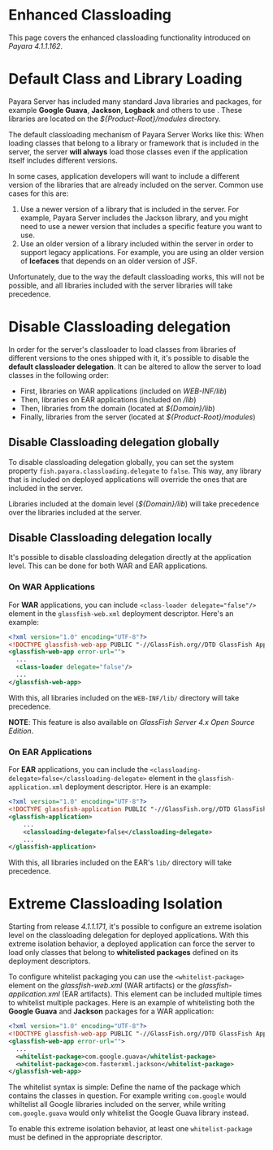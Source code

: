 # Enhanced Classloading 

This page covers the enhanced classloading functionality introduced on _Payara 4.1.1.162_.  

# Default Class and Library Loading

Payara Server has included many standard Java libraries and packages, for example **Google Guava**, **Jackson**, **Logback** and others to use . These libraries are located on the _${Product-Root}/modules_ directory.

The default classloading mechanism of Payara Server Works like this: When loading classes that belong to a library or framework that is included in the server, the server **will always** load those classes even if the application itself includes different versions.

In some cases, application developers will want to include a different version of the libraries that are already included on the server. Common use cases for this are:

1. Use a newer version of a library that is included in the server. For example, Payara Server includes the Jackson library, and you might need to use a newer version that includes a specific feature you want to use.
2. Use an older version of a library included within the server in order to support legacy applications. For example, you are using an older version of **Icefaces** that depends on an older version of JSF.

Unfortunately, due to the way the default classloading works, this will not be possible, and all libraries included with the server libraries will take precedence.

# Disable Classloading delegation

In order for the server's classloader to load classes from libraries of different versions to the ones shipped with it, it's possible to disable the **default classloader delegation**. It can be altered to allow the server to load classes in the following order:

* First, libraries on WAR applications (included on _WEB-INF/lib_)
* Then, libraries on EAR applications (included on _/lib_)
* Then, libraries from the domain (located at _${Domain}/lib_)
* Finally, libraries from the server (located at _${Product-Root}/modules_)

## Disable Classloading delegation globally

To disable classloading delegation globally, you can set the system property `fish.payara.classloading.delegate` to `false`. This way, any library that is included on deployed applications will override the ones that are included in the server. 

Libraries included at the domain level (_${Domain}/lib_) will take precedence over the libraries included at the server. 

## Disable Classloading delegation locally

It's possible to disable classloading delegation directly at the application level. This can be done for both WAR and EAR applications. 

### On WAR Applications

For **WAR** applications, you can include `<class-loader delegate="false"/>` element in the `glassfish-web.xml` deployment descriptor. Here's an example: 

```xml
<?xml version="1.0" encoding="UTF-8"?>
<!DOCTYPE glassfish-web-app PUBLIC "-//GlassFish.org//DTD GlassFish Application Server 3.1 Servlet 3.0//EN" "http://glassfish.org/dtds/glassfish-web-app_3_0-1.dtd">
<glassfish-web-app error-url="">
  ...
  <class-loader delegate="false"/>
  ...
</glassfish-web-app>
```

With this, all libraries included on the `WEB-INF/lib/` directory will take precedence.

**NOTE**: This feature is also available on _GlassFish Server 4.x Open Source Edition_.

### On EAR Applications

For **EAR** applications, you can include the `<classloading-delegate>false</classloading-delegate>` element in the `glassfish-application.xml` deployment descriptor. Here is an example: 

```xml
<?xml version="1.0" encoding="UTF-8"?>
<!DOCTYPE glassfish-application PUBLIC "-//GlassFish.org//DTD GlassFish Application Server 3.1 Java EE Application 6.0//EN" "http://glassfish.org/dtds/glassfish-application_6_0-1.dtd">
<glassfish-application>
    ...
    <classloading-delegate>false</classloading-delegate>
    ...
</glassfish-application>
```

With this, all libraries included on the EAR's `lib/` directory will take precedence.

# Extreme Classloading Isolation

Starting from release _4.1.1.171_, it's possible to configure an extreme isolation level on the classloading delegation for deployed applications. With this extreme isolation behavior, a deployed application can force the server to load only classes that belong to **whitelisted packages** defined on its deployment descriptors. 

To configure whitelist packaging you can use the `<whitelist-package>` element on the _glassfish-web.xml_ (WAR artifacts) or the _glassfish-application.xml_ (EAR artifacts). This element can be included multiple times to whitelist multiple packages. Here is an example of whitelisting both the **Google Guava** and **Jackson** packages for a WAR application:

```xml
<?xml version="1.0" encoding="UTF-8"?>
<!DOCTYPE glassfish-web-app PUBLIC "-//GlassFish.org//DTD GlassFish Application Server 3.1 Servlet 3.0//EN" "http://glassfish.org/dtds/glassfish-web-app_3_0-1.dtd">
<glassfish-web-app error-url="">
  ...
  <whitelist-package>com.google.guava</whitelist-package>
  <whitelist-package>com.fasterxml.jackson</whitelist-package>
</glassfish-web-app>
```

The whitelist syntax is simple: Define the name of the package which contains the classes in question. For example writing `com.google` would whiltelist all Google libraries included on the server, while writing `com.google.guava` would only whitelist the Google Guava library instead.

To enable this extreme isolation behavior, at least one `whitelist-package` must be defined in the appropriate descriptor.

